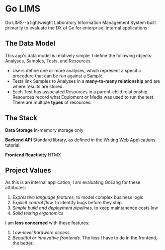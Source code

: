 # Go LIMS

Go LIMS--a lightweight Laboratory Information Management System built primarily to evaluate the DX of Go for enterprise, internal applications.

## The Data Model

This app's data model is relatively simple. I define the following objects: Analyses, Samples, Tests, and Resources.
* Users define one or more analyses, which represent a specific procedure that can be run against a Sample.
* Tests link Samples to Analyses in a **many-to-many relationship** and are where results are stored.
* Each Test has associated Resources in a parent-child relationship. Resources record what Equipment or Media was used to run the test. There are multiple **types** of resources.

## The Stack

**Data Storage**
In-memory storage only

**Backend API**
Standard library, as defined in the [Writing Web Applications](https://go.dev/doc/articles/wiki/) tutorial.

**Frontend Reactivity**
HTMX

## Project Values

As this is an internal application, I am evaluating GoLang for these attributes:

1. *Expressive language features,* to model complex business logic
2. *Explicit control flow,* to identify bugs before they ship
3. *Simple build and deployment pipelines,* to keep maintanence costs low
4. *Solid testing ergonomics*

I am **less concerned** with these features:

1. *Low-level hardware access.*
2. *Beautiful or innovative frontends.* The less I have to do in the frontend, the better.